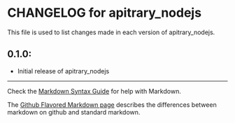 # CHANGELOG for apitrary_nodejs

This file is used to list changes made in each version of apitrary_nodejs.

## 0.1.0:

* Initial release of apitrary_nodejs

- - - 
Check the [Markdown Syntax Guide](http://daringfireball.net/projects/markdown/syntax) for help with Markdown.

The [Github Flavored Markdown page](http://github.github.com/github-flavored-markdown/) describes the differences between markdown on github and standard markdown.

